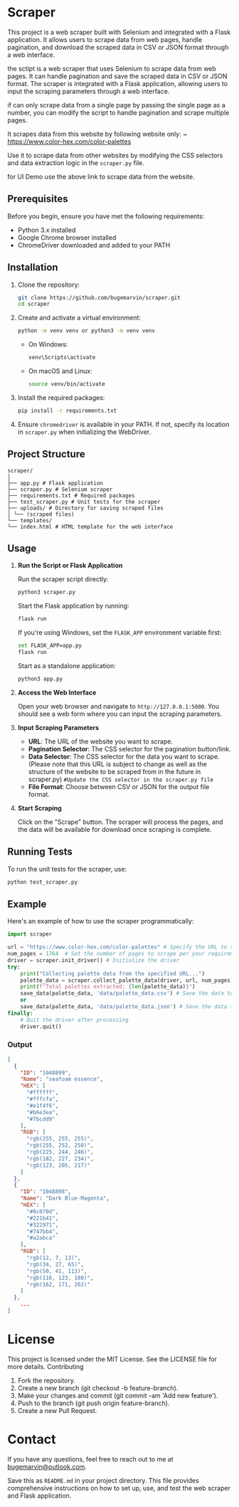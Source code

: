 # Scraper

This project is a web scraper built with Selenium and integrated with a Flask application. It allows users to scrape data from web pages, handle pagination, and download the scraped data in CSV or JSON format through a web interface.

the sctipt is a web scraper that uses Selenium to scrape data from web pages. It can handle pagination and save the scraped data in CSV or JSON format. The scraper is integrated with a Flask application, allowing users to input the scraping parameters through a web interface.

if can only scrape data from a single page by passing the single page as a number, you can modify the script to handle pagination and scrape multiple pages.

It scrapes data from this website by following website only:
~ https://www.color-hex.com/color-palettes

Use it to scrape data from other websites by modifying the CSS selectors and data extraction logic in the `scraper.py` file.

for UI Demo use the above link to scrape data from the website.

## Prerequisites

Before you begin, ensure you have met the following requirements:

- Python 3.x installed
- Google Chrome browser installed
- ChromeDriver downloaded and added to your PATH

## Installation

1. Clone the repository:

   ```bash
   git clone https://github.com/bugemarvin/scraper.git
   cd scraper
   ```

2. Create and activate a virtual environment:

   ```bash
   python -m venv venv or python3 -m venv venv
   ```

   - On Windows:

     ```bash
     venv\Scripts\activate
     ```

   - On macOS and Linux:

     ```bash
     source venv/bin/activate
     ```

3. Install the required packages:

   ```bash
   pip install -r requirements.txt
   ```

4. Ensure `chromedriver` is available in your PATH. If not, specify its location in `scraper.py` when initializing the WebDriver.

## Project Structure

```
scraper/
│
├── app.py # Flask application
├── scraper.py # Selenium scraper
├── requirements.txt # Required packages
├── test_scraper.py # Unit tests for the scraper
├── uploads/ # Directory for saving scraped files
│ └── (scraped files)
└── templates/
└── index.html # HTML template for the web interface
```

## Usage

1. **Run the Script or Flask Application**

   Run the scraper script directly:

   ```bash
   python3 scraper.py
   ```

   Start the Flask application by running:

   ```bash
   flask run
   ```

   If you're using Windows, set the `FLASK_APP` environment variable first:

   ```bash
   set FLASK_APP=app.py
   flask run
   ```

   Start as a standalone application:

   ```bash
   python3 app.py
   ```

2. **Access the Web Interface**

   Open your web browser and navigate to `http://127.0.0.1:5000`. You should see a web form where you can input the scraping parameters.

3. **Input Scraping Parameters**

   - **URL**: The URL of the website you want to scrape.
   - **Pagination Selector**: The CSS selector for the pagination button/link.
   - **Data Selector**: The CSS selector for the data you want to scrape. (Please note that this URL is subject to change as well as the structure of the website to be scraped from in the future in scraper.py) `#Update the CSS selector in the scraper.py file`
   - **File Format**: Choose between CSV or JSON for the output file format.

4. **Start Scraping**

   Click on the "Scrape" button. The scraper will process the pages, and the data will be available for download once scraping is complete.

## Running Tests

To run the unit tests for the scraper, use:

```bash
python test_scraper.py
```

## Example

Here's an example of how to use the scraper programmatically:

```python
import scraper

url = "https://www.color-hex.com/color-palettes" # Specify the URL to scrape data from (Please note that this URL is subject to change as well as the structure of the website to be scraped from in the future in scraper.py)
num_pages = 1764  # Set the number of pages to scrape per your requirements (1764 pages in this case)
driver = scraper.init_driver() # Initialize the driver
try:
    print("Collecting palette data from the specified URL...")
    palette_data = scraper.collect_palette_data(driver, url, num_pages) # Collect palette data
    print(f"Total palettes extracted: {len(palette_data)}")
    save_data(palette_data, 'data/palette_data.csv') # Save the data to a CSV file
    or
    save_data(palette_data, 'data/palette_data.json') # Save the data to a JSON file
finally:
    # Quit the driver after processing
    driver.quit()
```

### Output

```json
[
  {
    "ID": "1048899",
    "Name": "seafoam essence",
    "HEX": [
      "#ffffff",
      "#fffcfa",
      "#e1f4f6",
      "#b6e3ea",
      "#7bcdd9"
    ],
    "RGB": [
      "rgb(255, 255, 255)",
      "rgb(255, 252, 250)",
      "rgb(225, 244, 246)",
      "rgb(182, 227, 234)",
      "rgb(123, 205, 217)"
    ]
  },
  {
    "ID": "1048898",
    "Name": "Dark Blue-Magenta",
    "HEX": [
      "#0c070d",
      "#221b41",
      "#322971",
      "#747bb4",
      "#a2abca"
    ],
    "RGB": [
      "rgb(12, 7, 13)",
      "rgb(34, 27, 65)",
      "rgb(50, 41, 113)",
      "rgb(116, 123, 180)",
      "rgb(162, 171, 202)"
    ]
  },
    ...
]
```

# License

This project is licensed under the MIT License. See the LICENSE file for more details.
Contributing

1. Fork the repository.
2. Create a new branch (git checkout -b feature-branch).
3. Make your changes and commit (git commit -am 'Add new feature').
4. Push to the branch (git push origin feature-branch).
5. Create a new Pull Request.

# Contact

If you have any questions, feel free to reach out to me at bugemarvin@outlook.com.

Save this as `README.md` in your project directory. This file provides comprehensive instructions on how to set up, use, and test the web scraper and Flask application.
